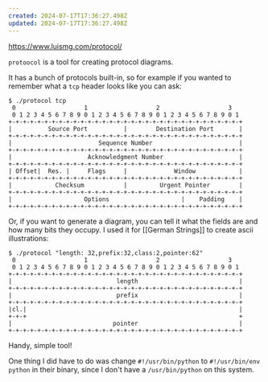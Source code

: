 ```yaml
---
created: 2024-07-17T17:36:27.498Z
updated: 2024-07-17T17:36:27.498Z
---
```

https://www.luismg.com/protocol/

`protoocol` is a tool for creating protocol diagrams.

It has a bunch of protocols built-in, so for example if you wanted to remember what a `tcp` header looks like you can ask:

```
$ ./protocol tcp
 0                   1                   2                   3  
 0 1 2 3 4 5 6 7 8 9 0 1 2 3 4 5 6 7 8 9 0 1 2 3 4 5 6 7 8 9 0 1
+-+-+-+-+-+-+-+-+-+-+-+-+-+-+-+-+-+-+-+-+-+-+-+-+-+-+-+-+-+-+-+-+
|          Source Port          |        Destination Port       |
+-+-+-+-+-+-+-+-+-+-+-+-+-+-+-+-+-+-+-+-+-+-+-+-+-+-+-+-+-+-+-+-+
|                        Sequence Number                        |
+-+-+-+-+-+-+-+-+-+-+-+-+-+-+-+-+-+-+-+-+-+-+-+-+-+-+-+-+-+-+-+-+
|                     Acknowledgment Number                     |
+-+-+-+-+-+-+-+-+-+-+-+-+-+-+-+-+-+-+-+-+-+-+-+-+-+-+-+-+-+-+-+-+
| Offset|  Res. |     Flags     |             Window            |
+-+-+-+-+-+-+-+-+-+-+-+-+-+-+-+-+-+-+-+-+-+-+-+-+-+-+-+-+-+-+-+-+
|            Checksum           |         Urgent Pointer        |
+-+-+-+-+-+-+-+-+-+-+-+-+-+-+-+-+-+-+-+-+-+-+-+-+-+-+-+-+-+-+-+-+
|                    Options                    |    Padding    |
+-+-+-+-+-+-+-+-+-+-+-+-+-+-+-+-+-+-+-+-+-+-+-+-+-+-+-+-+-+-+-+-+
```

Or, if you want to generate a diagram, you can tell it what the fields are and how many bits they occupy. I used it for [[German Strings]] to create ascii illustrations:

```
$ ./protocol "length: 32,prefix:32,class:2,pointer:62"
 0                   1                   2                   3  
 0 1 2 3 4 5 6 7 8 9 0 1 2 3 4 5 6 7 8 9 0 1 2 3 4 5 6 7 8 9 0 1
+-+-+-+-+-+-+-+-+-+-+-+-+-+-+-+-+-+-+-+-+-+-+-+-+-+-+-+-+-+-+-+-+
|                             length                            |
+-+-+-+-+-+-+-+-+-+-+-+-+-+-+-+-+-+-+-+-+-+-+-+-+-+-+-+-+-+-+-+-+
|                             prefix                            |
+-+-+-+-+-+-+-+-+-+-+-+-+-+-+-+-+-+-+-+-+-+-+-+-+-+-+-+-+-+-+-+-+
|cl.|                                                           |
+-+-+                                                           +
|                            pointer                            |
+-+-+-+-+-+-+-+-+-+-+-+-+-+-+-+-+-+-+-+-+-+-+-+-+-+-+-+-+-+-+-+-+
```

Handy, simple tool!

One thing I did have to do was change `#!/usr/bin/python` to `#!/usr/bin/env python` in their binary, since I don't have a `/usr/bin/python` on this system.